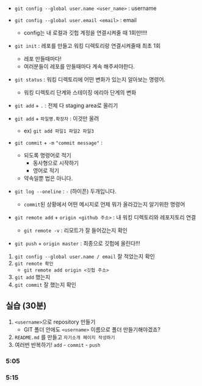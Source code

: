 * `git config --global user.name <user_name>`  : username

* `git config --global user.email <email>`  : email

  * config는 내 로컬과 깃헙 계정을 연결시켜줄 때 1회만!!!! 

  

* `git init` : 레포를 만들고 워킹 디렉토리랑 연결시켜줄때 최초 1회

  * 레포 만들때마다!
  * 여러분들이 레포를 만들때마다 계속 해주셔야한다. 

* `git status` : 워킹 디렉토리에 어떤 변화가 있는지 알아보는 명령어.
  * 워킹 디렉토리 단계와 스테이징 에리아 단계의 변화

* `git add` + `.` : 전체 다 staging area로 올리기

* `git add` + `파일명.확장자` : 이것만 올려
  * ex) `git add 파일1 파일2 파일3`
* `git commit` + `-m` `"commit message"` :
  * 되도록 명령어로 적기
    * 동사형으로 시작하기
    * 영어로 적기
  * 약속일뿐 법은 아니다. 

* `git log --oneline` : `-` (하이픈) 두개입니다. 
  * `commit`된 상황에서 어떤 메시지로 언제 뭐가 올라갔는지 알기위한 명령어
* `git remote add` + `origin <github 주소>` : 내 워킹 디렉토리와 레포지토리 연결
  * `git remote -v` : 리모트가 잘 들어갔는지 확인

* `git push` + `origin master` : 최종으로 깃헙에 올린다!!!

1. `git config --global user.name / email`  잘 적었는지 확인 
2. `git remote 확인` 
   * `git remote add origin <깃헙 주소>`
3. `git add` 했는지
4. `git commit` 잘 했는지 확인



## 실습 (30분)

1. `<username>`으로 repository 만들기
   * GIT 폴더 안에도 `<username>` 이름으로 폴더 만들기해야겠죠?
2. `README.md` 를 만들고 `자기소개 페이지 작성하기` 
3. 여러번 반복하기!  `add` - `commit` - `push`

###  5:05

### 5:15



